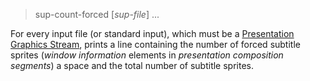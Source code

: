 > sup-count-forced [*sup-file*] ...

For every input file (or standard input), which must be a
[Presentation Graphics Stream][1], prints a line containing the number of
forced subtitle sprites (*window information* elements in *presentation
composition segments*) a space and the total number of subtitle sprites.

[1]: https://patents.google.com/patent/US20090185789
